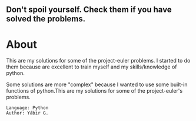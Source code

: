 ## Don't spoil yourself. Check them if you have solved the problems.

# About

This are my solutions for some of the project-euler problems. I started to
do them because are excellent to train myself and my skills/knowledge of python.

Some solutions are more "complex" because I wanted to use some built-in functions of python.This are my solutions for some of the project-euler's problems.

	Language: Python
	Author: Yábir G.
